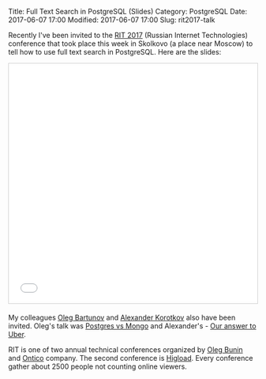 Title: Full Text Search in PostgreSQL (Slides)
Category: PostgreSQL
Date: 2017-06-07 17:00
Modified: 2017-06-07 17:00
Slug: rit2017-talk

Recently I've been invited to the [RIT 2017][rit] (Russian Internet
Technologies) conference that took place this week in Skolkovo (a place near
Moscow) to tell how to use full text search in PostgreSQL. Here are the slides:

<iframe src="//www.slideshare.net/slideshow/embed_code/key/2PF4C2UU37ctLK" width="595" height="485" frameborder="0" marginwidth="0" marginheight="0" scrolling="no" style="border:1px solid #CCC; border-width:1px; margin-bottom:5px; max-width: 100%;" allowfullscreen> </iframe>

My colleagues [Oleg Bartunov][ob] and [Alexander Korotkov][ak] also have been
invited.  Oleg's talk was [Postgres vs Mongo][pvm] and Alexander's - [Our
answer to Uber][atu].

RIT is one of two annual technical conferences organized by [Oleg Bunin][bunin]
and [Ontico][ontico] company. The second conference is [Higload][hl]. Every
conference gather about 2500 people not counting online viewers.

[rit]: http://ritfest.ru/
[ob]: http://obartunov.livejournal.com/
[ak]: http://akorotkov.github.io/
[bunin]: https://habrahabr.ru/company/oleg-bunin/
[ontico]: http://ontico.ru/
[pvm]: http://backendconf.ru/2017/abstracts/2781.html
[atu]: http://backendconf.ru/2017/abstracts/2784.html
[hl]: http://www.highload.ru/
